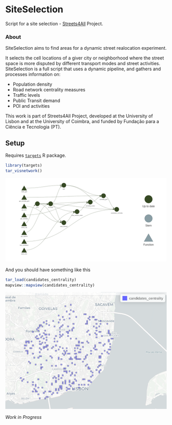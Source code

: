 SiteSelection
================

Script for a site selection - [Streets4All](https://streets4all.pt/)
Project.

### About

SiteSelection aims to find areas for a dynamic street realocation
experiment.

It selects the cell locations of a giver city or neighborhood where the
street space is more disputed by different transport modes and street
activities. SiteSelection is a full script that uses a dynamic pipeline,
and gathers and processes information on:

- Population density
- Road network centrality measures
- Traffic levels
- Public Transit demand
- POI and activities

This work is part of Streets4All Project, developed at the University of
Lisbon and at the University of Coimbra, and funded by Fundação para a
Ciência e Tecnologia (PT).

## Setup

Requires [`targets`](https://books.ropensci.org/targets/) R package.

``` r
library(targets)
tar_visnetwork()
```

<img src="Rplot.png" width="1053" />

And you should have something like this

``` r
tar_load(candidates_centrality)
mapview::mapview(candidates_centrality)
```

<img src="tar_result.png" width="686" />

*Work in Progress*
